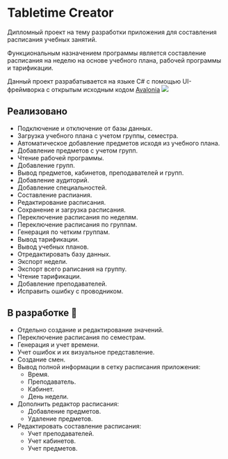 # Tabletime Creator
Дипломный проект на тему разработки приложения для составления расписания учебных занятий.

Функциональным назначением программы является составление расписания на неделю на основе учебного плана, рабочей программы и тарификации.

Данный проект разрабатывается на языке C# с помощью UI-фреймворка с открытым исходным кодом [Avalonia](https://avaloniaui.net)
![](https://avaloniaui.net/img/logo/avalonia-white-purple.svg)
## Реализовано 
* Подключение и отключение от базы данных.
* Загрузка учебного плана с учетом группы, семестра.
* Автоматическое добавление предметов исходя из учебного плана.
* Добавление предметов с учетом групп.
* Чтение рабочей программы.
* Добавление групп.
* Вывод предметов, кабинетов, преподавателей и групп.
* Добавление аудиторий.
* Добавление специальностей.
* Составление распиания.
* Редактирование расписания.
* Сохранение и загрузка расписания.
* Переключение расписания по неделям.
* Переключение расписания по группам.
* Генерация по четким группам.
* Вывод тарификации.
* Вывод учебных планов.
* Отредактировать базу данных.
* Экспорт недели.
* Экспорт всего раписания на группу.
* Чтение тарификации.
* Добавление преподавателей.
* Исправить ошибку с проводником.
## В разработке 🔨
* Отдельно создание и редактирование значений.
* Переключение расписания по семестрам.
* Генерация и учет времени.
* Учет ошибок и их визуальное представление.
* Создание смен.
* Вывод полной информации в сетку расписания приложения:
  * Время.
  * Преподаватель.
  * Кабинет.
  * День недели.
* Дополнить редактор расписания:
  * Добавление предметов.
  * Удаление предметов.
* Редактировать составление расписания:
  * Учет преподавателей.
  * Учет кабинетов.
  * Учет предметов.

